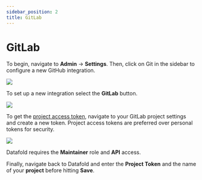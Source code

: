 ```yaml
---
sidebar_position: 2
title: GitLab
---
```

# GitLab

To begin, navigate to **Admin** -> **Settings**. Then, click on Git in the sidebar to configure a new GitHub integration.

![](../../../static/img/github_setup.png)

To set up a new integration select the **GitLab** button.

![](../../../static/img/gitlab_setup.png)

To get the [project access token](https://docs.gitlab.com/ee/user/project/settings/project\_access\_tokens.html), navigate to your GitLab project settings and create a new token. Project access tokens are preferred over personal tokens for security.

![](../../../static/img/gitlab_access_token.png)

Datafold requires the **Maintainer** role and **API** access. 

Finally, navigate back to Datafold and enter the **Project Token** and the name of your **project** before hitting **Save**. 